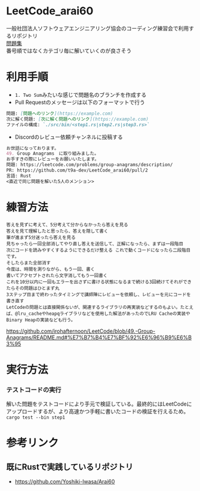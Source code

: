 # LeetCode_arai60
一般社団法人ソフトウェアエンジニアリング協会のコーディング練習会で利用するリポジトリ  
[問題集](https://1kohei1.com/leetcode/)  
番号順ではなくカテゴリ毎に解いていくのが良さそう

# 利用手順
- `1. Two Sum`みたいな感じで問題名のブランチを作成する
- Pull Requestのメッセージは以下のフォーマットで行う

```md
問題: [問題へのリンク](https://example.com)
次に解く問題: [次に解く問題へのリンク](https://example.com)
ファイルの構成: `./src/bin/<step1.rs|step2.rs|step3.rs>`
```

- Discordのレビュー依頼チャンネルに投稿する
``` md
お世話になっております。
49. Group Anagrams　に取り組みました。
お手すきの際にレビューをお願いいたします。
問題: https://leetcode.com/problems/group-anagrams/description/
PR: https://github.com/t9a-dev/LeetCode_arai60/pull/2
言語: Rust
<直近で同じ問題を解いた5人のメンション>
```

# 練習方法
    答えを見ずに考えて、5分考えて分からなかったら答えを見る
    答えを見て理解したと思ったら、答えを隠して書く
    筆が進まず5分迷ったら答えを見る
    見ちゃったら一回全部消してやり直し答えを送信して、正解になったら、まずは一段階目
    次にコードを読みやすくするようにできるだけ整える これで動くコードになったら二段階目です。
    そしたらまた全部消す
    今度は、時間を測りながら、もう一回、書く
    書いてアクセプトされたら文字消してもう一回書く
    これを10分以内に一回もエラーを出さずに書ける状態になるまで続ける3回続けてそれができたらその問題はひとまず丸
    3ステップ目まで終わったタイミングで講師陣にレビューを依頼し、レビューを元にコードを書き直す
    LetCodeの問題とは直接関係ないが、関連するライブラリの再実装などするのもよい。たとえば、@lru_cacheやheapqライブラリなどを使用した解法があったのでLRU Cacheの実装やBinary Heapの実装なども行う。
https://github.com/irohafternoon/LeetCode/blob/49.-Group-Anagrams/README.md#%E7%B7%B4%E7%BF%92%E6%96%B9%E6%B3%95

# 実行方法
### テストコードの実行
解いた問題をテストコードにより手元で検証している。最終的にはLeetCodeにアップロードするが、より高速かつ手軽に書いたコードの検証を行えるため。  
`cargo test --bin step1`

# 参考リンク
## 既にRustで実践しているリポジトリ
- https://github.com/Yoshiki-Iwasa/Arai60
